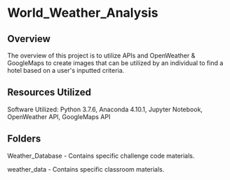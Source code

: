 # World_Weather_Analysis

## Overview

The overview of this project is to utilize APIs and OpenWeather & GoogleMaps to create images that can be utilized by an individual to find a hotel based on a user's inputted criteria. 

## Resources Utilized

Software Utilized: Python 3.7.6, Anaconda 4.10.1, Jupyter Notebook, OpenWeather API, GoogleMaps API

## Folders

Weather_Database - Contains specific challenge code materials.

weather_data - Contains specific classroom materials.
